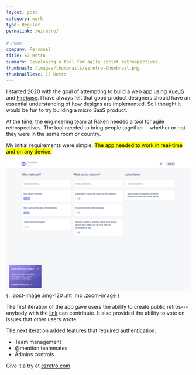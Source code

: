 ```yaml
---
layout: post
category: work
type: Regular
permalink: /ezretro/

# Home
company: Personal
title: EZ Retro
summary: Developing a tool for agile sprint retrospectives.
thumbnail: /images/thumbnails/ezretro-thumbnail.png
thumbnailDesc: EZ Retro
---
```


I started 2020 with the goal of attempting to build a web app using [VueJS](https://vuejs.org/) and [Firebase](https://firebase.google.com/). I have always felt that good product designers should have an essential understanding of how designs are implemented. So I thought it would be fun to try building a micro SaaS product.

At the time, the engineering team at Raken needed a tool for agile retrospectives. The tool needed to bring people together---whether or not they were in the same room or country.

My initial requirements were simple. <mark>The app needed to work in real-time and on any device.</mark>

![An example of a retrospective](../assets/img/ezretro/retro.png){: .post-image .img-120 .mt .mb .zoom-image }

The first iteration of the app gave users the ability to create public retros---anybody with the [link](https://ezretro.com/E0gysdEpPrxyO685zjQx) can contribute. It also provided the ability to vote on issues that other users wrote.

The next iteration added features that required authentication:

- Team management
- @mention teammates
- Admins controls

Give it a try at [ezretro.com](https://ezretro.com).
